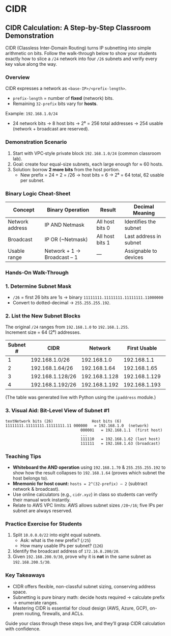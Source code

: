 # CIDR

## CIDR Calculation: A Step-by-Step Classroom Demonstration <a href="#cidr-calculation-a-step-by-step-classroom-demonstr" id="cidr-calculation-a-step-by-step-classroom-demonstr"></a>

CIDR (Classless Inter-Domain Routing) turns IP subnetting into simple arithmetic on bits. Follow the walk-through below to show your students exactly how to slice a `/24` network into four `/26` subnets and verify every key value along the way.

### Overview <a href="#overview" id="overview"></a>

CIDR expresses a network as `<base-IP>/<prefix-length>`.

* `prefix-length` = number of **fixed** (network) bits.
* Remaining `32-prefix` bits vary for **hosts**.

Example: `192.168.1.0/24`

* 24 network bits → 8 host bits → 2⁸ = 256 total addresses → 254 usable (network + broadcast are reserved).

### Demonstration Scenario <a href="#demonstration-scenario" id="demonstration-scenario"></a>

1. Start with VPC‐style private block `192.168.1.0/24` (common classroom lab).
2. Goal: create four equal-size subnets, each large enough for ≈ 60 hosts.
3. Solution: borrow **2 more bits** from the host portion.
   * New prefix = 24 + 2 = /26 → host bits = 6 → 2⁶ = 64 total, 62 usable per subnet.

### Binary Logic Cheat-Sheet <a href="#binary-logic-cheat-sheet" id="binary-logic-cheat-sheet"></a>

| Concept         | Binary Operation            | Result          | Decimal Meaning        |
| --------------- | --------------------------- | --------------- | ---------------------- |
| Network address | IP AND Netmask              | All host bits 0 | Identifies the subnet  |
| Broadcast       | IP OR (\~Netmask)           | All host bits 1 | Last address in subnet |
| Usable range    | Network + 1 → Broadcast – 1 | —               | Assignable to devices  |

### Hands-On Walk-Through <a href="#hands-on-walk-through" id="hands-on-walk-through"></a>

### 1. Determine Subnet Mask

* `/26` = first 26 bits are 1s → binary `11111111.11111111.11111111.11000000`
* Convert to dotted-decimal → `255.255.255.192`.

### 2. List the New Subnet Blocks

The original `/24` ranges from `192.168.1.0` to `192.168.1.255`.\
Increment size = 64 (2⁶) addresses.

| Subnet # | CIDR             | Network       | First Usable  | Last Usable   | Broadcast     | Total | Usable |
| -------- | ---------------- | ------------- | ------------- | ------------- | ------------- | ----- | ------ |
| 1        | 192.168.1.0/26   | 192.168.1.0   | 192.168.1.1   | 192.168.1.62  | 192.168.1.63  | 64    | 62     |
| 2        | 192.168.1.64/26  | 192.168.1.64  | 192.168.1.65  | 192.168.1.126 | 192.168.1.127 | 64    | 62     |
| 3        | 192.168.1.128/26 | 192.168.1.128 | 192.168.1.129 | 192.168.1.190 | 192.168.1.191 | 64    | 62     |
| 4        | 192.168.1.192/26 | 192.168.1.192 | 192.168.1.193 | 192.168.1.254 | 192.168.1.255 | 64    | 62     |

(The table was generated live with Python using the `ipaddress` module.)

### 3. Visual Aid: Bit-Level View of Subnet #1

```
textNetwork bits (26)                 Host bits (6)
11111111.11111111.11111111.11 000000   = 192.168.1.0  (network)
                                 000001   = 192.168.1.1  (first host)
                                 ...
                                 111110   = 192.168.1.62 (last host)
                                 111111   = 192.168.1.63 (broadcast)
```

### Teaching Tips <a href="#teaching-tips" id="teaching-tips"></a>

* **Whiteboard the AND operation** using `192.168.1.70` & `255.255.255.192` to show how the result collapses to `192.168.1.64` (proves which subnet the host belongs to).
* **Mnemonic for host count:** `hosts = 2^(32-prefix) – 2` (subtract network & broadcast).
* Use online calculators (e.g., `cidr.xyz`) in class so students can verify their manual work instantly.
* Relate to AWS VPC limits: AWS allows subnet sizes `/28`–`/16`; five IPs per subnet are always reserved.

### Practice Exercise for Students <a href="#practice-exercise-for-students" id="practice-exercise-for-students"></a>

1. Split `10.0.0.0/22` into eight equal subnets.
   * Ask: what is the new prefix? (`/25`)
   * How many usable IPs per subnet? (`126`)
2. Identify the broadcast address of `172.16.8.200/20`.
3. Given `192.168.200.9/30`, prove why it is **not** in the same subnet as `192.168.200.5/30`.

### Key Takeaways <a href="#key-takeaways" id="key-takeaways"></a>

* CIDR offers flexible, non-classful subnet sizing, conserving address space.
* Subnetting is pure binary math: decide hosts required → calculate prefix → enumerate ranges.
* Mastering CIDR is essential for cloud design (AWS, Azure, GCP), on-prem routing, firewalls, and ACLs.

Guide your class through these steps live, and they’ll grasp CIDR calculation with confidence.
